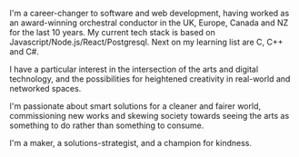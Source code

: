 I'm a career-changer to software and web development, having worked as an award-winning orchestral conductor in the UK, Europe, Canada and NZ for the last 10 years. My current tech stack is based on Javascript/Node.js/React/Postgresql. Next on my learning list are C, C++ and C#.

I have a particular interest in the intersection of the arts and digital technology, and the possibilities for heightened creativity in real-world and networked spaces. 

I'm passionate about smart solutions for a cleaner and fairer world, commissioning new works and skewing society towards seeing the arts as something to do rather than something to consume.

I'm a maker, a solutions-strategist, and a champion for kindness.

